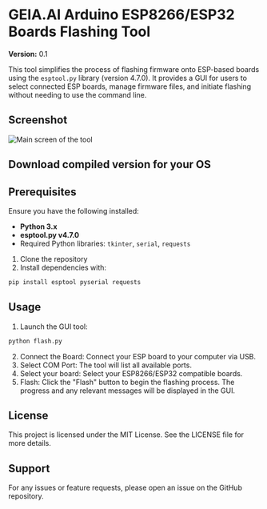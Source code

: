 # GEIA.AI Arduino ESP8266/ESP32 Boards Flashing Tool

**Version:** 0.1  

This tool simplifies the process of flashing firmware onto ESP-based boards using the `esptool.py` library (version 4.7.0). It provides a GUI for users to select connected ESP boards, manage firmware files, and initiate flashing without needing to use the command line.


## Screenshot

![Main screen of the tool](./images/GEIA-Arduino-Firmware-Flasher-Tool-screenshot-2024.png)

## Download compiled version for your OS


## Prerequisites

Ensure you have the following installed:
- **Python 3.x**
- **esptool.py v4.7.0**
- Required Python libraries: `tkinter`, `serial`, `requests`

1. Clone the repository
2. Install dependencies with:
```bash
pip install esptool pyserial requests
```

## Usage

1. Launch the GUI tool:
```bash
python flash.py
```
2. Connect the Board: Connect your ESP board to your computer via USB.
3. Select COM Port: The tool will list all available ports.
4. Select your board: Select your ESP8266/ESP32 compatible boards.
5. Flash: Click the "Flash" button to begin the flashing process. The progress and any relevant messages will be displayed in the GUI.


## License
This project is licensed under the MIT License. See the LICENSE file for more details.

## Support
For any issues or feature requests, please open an issue on the GitHub repository.
